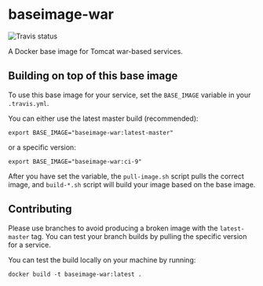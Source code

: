 # baseimage-war

![Travis status](https://api.travis-ci.org/Opetushallitus/baseimage-war.svg?branch=master)

A Docker base image for Tomcat war-based services.

## Building on top of this base image

To use this base image for your service, set the `BASE_IMAGE` variable in your `.travis.yml`.

You can either use the latest master build (recommended):

    export BASE_IMAGE="baseimage-war:latest-master"

or a specific version:

    export BASE_IMAGE="baseimage-war:ci-9"

After you have set the variable, the `pull-image.sh` script pulls the correct image, and `build-*.sh` script will build your image based on the base image.

## Contributing

Please use branches to avoid producing a broken image with the `latest-master` tag. You can test your branch builds by pulling the specific version for a service.

You can test the build locally on your machine by running:

    docker build -t baseimage-war:latest .
